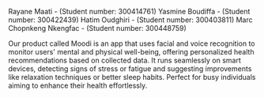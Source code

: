 Rayane Maati - (Student number: 300414761)
Yasmine Boudiffa - (Student number: 300422439)
Hatim Oudghiri - (Student number: 300403811)
Marc Chopnkeng Nkengfac - (Student number: 300448759)






Our product called Moodi is an app that uses facial and voice recognition to monitor users' mental and physical well-being, offering personalized health recommendations based on collected data. It runs seamlessly on smart devices, detecting signs of stress or fatigue and suggesting improvements like relaxation techniques or better sleep habits. Perfect for busy individuals aiming to enhance their health effortlessly.
